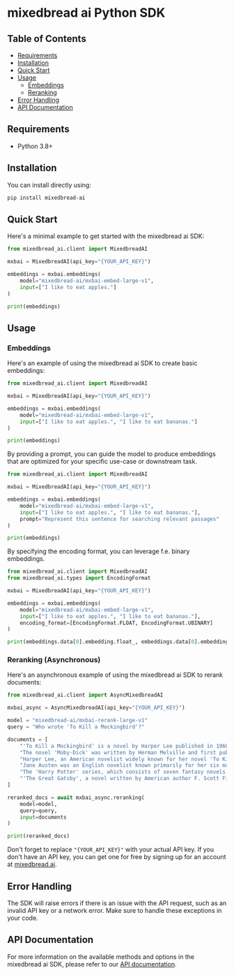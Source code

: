 # mixedbread ai Python SDK

## Table of Contents
- [Requirements](#requirements)
- [Installation](#installation)
- [Quick Start](#quick-start)
- [Usage](#usage)
  - [Embeddings](#embeddings)
  - [Reranking](#reranking)
- [Error Handling](#error-handling)
- [API Documentation](#api-documentation)

## Requirements
- Python 3.8+

## Installation
You can install directly using:
```sh
pip install mixedbread-ai
```

## Quick Start
Here's a minimal example to get started with the mixedbread ai SDK:
```python
from mixedbread_ai.client import MixedbreadAI

mxbai = MixedbreadAI(api_key="{YOUR_API_KEY}")

embeddings = mxbai.embeddings(
    model="mixedbread-ai/mxbai-embed-large-v1",
    input=["I like to eat apples."]
)

print(embeddings)
```

## Usage

### Embeddings

Here's an example of using the mixedbread ai SDK to create basic embeddings:
```python
from mixedbread_ai.client import MixedbreadAI

mxbai = MixedbreadAI(api_key="{YOUR_API_KEY}")

embeddings = mxbai.embeddings(
    model="mixedbread-ai/mxbai-embed-large-v1",
    input=["I like to eat apples.", "I like to eat bananas."]
)

print(embeddings)
```

By providing a prompt, you can guide the model to produce embeddings that are optimized for your specific use-case or downstream task.

```python
from mixedbread_ai.client import MixedbreadAI

mxbai = MixedbreadAI(api_key="{YOUR_API_KEY}")

embeddings = mxbai.embeddings(
    model="mixedbread-ai/mxbai-embed-large-v1",
    input=["I like to eat apples.", "I like to eat bananas."],
    prompt="Represent this sentence for searching relevant passages"
)

print(embeddings)
```

By specifying the encoding format, you can leverage f.e. binary embeddings.

```python
from mixedbread_ai.client import MixedbreadAI
from mixedbread_ai.types import EncodingFormat

mxbai = MixedbreadAI(api_key="{YOUR_API_KEY}")

embeddings = mxbai.embeddings(
    model="mixedbread-ai/mxbai-embed-large-v1",
    input=["I like to eat apples.", "I like to eat bananas."],
    encoding_format=[EncodingFormat.FLOAT, EncodingFormat.UBINARY]
)

print(embeddings.data[0].embedding.float_, embeddings.data[0].embedding.ubinary)
```

### Reranking (Asynchronous)
Here's an asynchronous example of using the mixedbread ai SDK to rerank documents:
```python
from mixedbread_ai.client import AsyncMixedbreadAI

mxbai_async = AsyncMixedbreadAI(api_key="{YOUR_API_KEY}")

model = "mixedbread-ai/mxbai-rerank-large-v1"
query = "Who wrote 'To Kill a Mockingbird'?"

documents = [
    "'To Kill a Mockingbird' is a novel by Harper Lee published in 1960. It was immediately successful, winning the Pulitzer Prize, and has become a classic of modern American literature.",
    "The novel 'Moby-Dick' was written by Herman Melville and first published in 1851. It is considered a masterpiece of American literature and deals with complex themes of obsession, revenge, and the conflict between good and evil.",
    "Harper Lee, an American novelist widely known for her novel 'To Kill a Mockingbird', was born in 1926 in Monroeville, Alabama. She received the Pulitzer Prize for Fiction in 1961.",
    "Jane Austen was an English novelist known primarily for her six major novels, which interpret, critique and comment upon the British landed gentry at the end of the 18th century.",
    "The 'Harry Potter' series, which consists of seven fantasy novels written by British author J.K. Rowling, is among the most popular and critically acclaimed books of the modern era.",
    "'The Great Gatsby', a novel written by American author F. Scott Fitzgerald, was published in 1925. The story is set in the Jazz Age and follows the life of millionaire Jay Gatsby and his pursuit of Daisy Buchanan."
]

reranked_docs = await mxbai_async.reranking(
    model=model,
    query=query,
    input=documents
)

print(reranked_docs)
```

Don't forget to replace `"{YOUR_API_KEY}"` with your actual API key. If you don't have an API key, you can get one for free by signing up for an account at [mixedbread.ai](https://mixedbread.ai/).


## Error Handling
The SDK will raise errors if there is an issue with the API request, such as an invalid API key or a network error. Make sure to handle these exceptions in your code.

## API Documentation
For more information on the available methods and options in the mixedbread ai SDK, please refer to our [API documentation](https://mixedbread.ai/api-reference).
